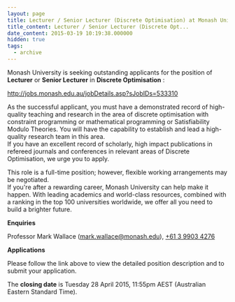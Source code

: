 ```yaml
---
layout: page
title: Lecturer / Senior Lecturer (Discrete Optimisation) at Monash University, Melbourne, Australia
title_content: Lecturer / Senior Lecturer (Discrete Opt...
date_content: 2015-03-19 10:19:38.000000
hidden: true
tags:
  - archive
---
```

Monash University is seeking outstanding applicants for the position of
**Lecturer** or **Senior Lecturer** in **Discrete Optimisation** :





<http://jobs.monash.edu.au/jobDetails.asp?sJobIDs=533310>





As the successful applicant, you must have a demonstrated record of high-
quality teaching and research in the area of discrete optimisation with
constraint programming or mathematical programming or Satisfiability Modulo
Theories. You will have the capability to establish and lead a high-quality
research team in this area.  
If you have an excellent record of scholarly, high impact publications in
refereed journals and conferences in relevant areas of Discrete Optimisation,
we urge you to apply.



This role is a full-time position; however, flexible working arrangements may
be negotiated.  
If you're after a rewarding career, Monash University can help make it happen.
With leading academics and world-class resources, combined with a ranking in
the top 100 universities worldwide, we offer all you need to build a brighter
future.





 **Enquiries**



Professor Mark Wallace
([mark.wallace@monash.edu](mailto:mark.wallace@monash.edu)), [+61 3 9903
4276](tel:%2B61%203%209903%204276)





 **Applications**



Please follow the link above to view the detailed position description and to
submit your application.



The **closing date** is Tuesday 28 April 2015, 11:55pm AEST (Australian
Eastern Standard Time).

